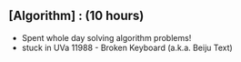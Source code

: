 ## [Algorithm] : (10 hours)
- Spent whole day solving algorithm problems!
- stuck in UVa 11988 - Broken Keyboard (a.k.a. Beiju Text)
